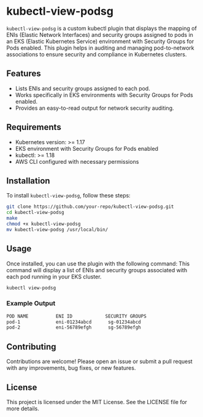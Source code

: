 # kubectl-view-podsg

`kubectl-view-podsg` is a custom kubectl plugin that displays the mapping of ENIs (Elastic Network Interfaces) and security groups assigned to pods in an EKS (Elastic Kubernetes Service) environment with Security Groups for Pods enabled. This plugin helps in auditing and managing pod-to-network associations to ensure security and compliance in Kubernetes clusters.

## Features

- Lists ENIs and security groups assigned to each pod.
- Works specifically in EKS environments with Security Groups for Pods enabled.
- Provides an easy-to-read output for network security auditing.

## Requirements

- Kubernetes version: >= 1.17
- EKS environment with Security Groups for Pods enabled
- kubectl: >= 1.18
- AWS CLI configured with necessary permissions

## Installation

To install `kubectl-view-podsg`, follow these steps:

```bash
git clone https://github.com/your-repo/kubectl-view-podsg.git
cd kubectl-view-podsg
make
chmod +x kubectl-view-podsg
mv kubectl-view-podsg /usr/local/bin/
```

## Usage

Once installed, you can use the plugin with the following command:
This command will display a list of ENIs and security groups associated with each pod running in your EKS cluster.

```bash
kubectl view-podsg
```

### Example Output

```bash
POD NAME          ENI ID            SECURITY GROUPS
pod-1             eni-01234abcd      sg-01234abcd
pod-2             eni-56789efgh      sg-56789efgh
```

## Contributing
Contributions are welcome! Please open an issue or submit a pull request with any improvements, bug fixes, or new features.

## License
This project is licensed under the MIT License. See the LICENSE file for more details.
